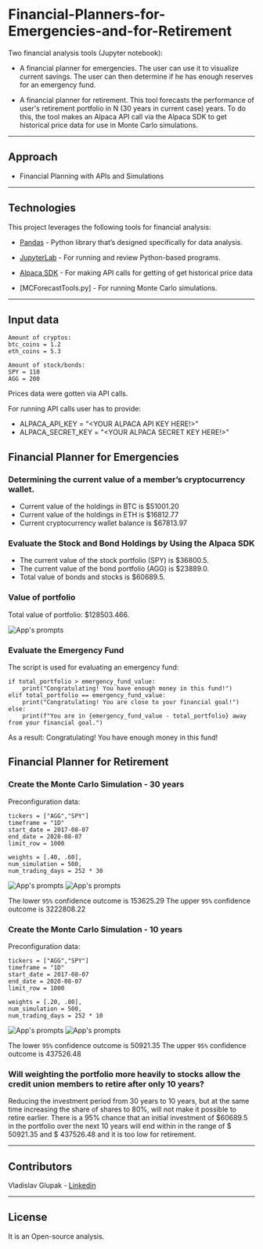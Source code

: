 # Financial-Planners-for-Emergencies-and-for-Retirement

Two financial analysis tools (Jupyter notebook):

* A financial planner for emergencies. The user can use it to visualize current savings. 
The user can then determine if he has enough reserves for an emergency fund.

* A financial planner for retirement. This tool forecasts the performance of user's retirement portfolio in N (30 years in current case) years. 
To do this, the tool makes an Alpaca API call via the Alpaca SDK to get historical price data for use in Monte Carlo simulations.

---

## Approach

* Financial Planning with APIs and Simulations

---

## Technologies

This project leverages the following tools for financial analysis:

* [Pandas](https://pandas.pydata.org) - Python library that’s designed specifically for data analysis.

* [JupyterLab](https://jupyter.org) - For running and review Python-based programs.

* [Alpaca SDK](https://https://alpaca.markets) - For making API calls for getting of get historical price data

* [MCForecastTools.py] - For running Monte Carlo simulations.

---

## Input data

```
Amount of cryptos:
btc_coins = 1.2
eth_coins = 5.3
```
```
Amount of stock/bonds:
SPY = 110
AGG = 200
```

Prices data were gotten via API calls.

For running API calls user has to provide:

* ALPACA_API_KEY = "<YOUR ALPACA API KEY HERE!>"
* ALPACA_SECRET_KEY = "<YOUR ALPACA SECRET KEY HERE!>"

## Financial Planner for Emergencies

### Determining the current value of a member’s cryptocurrency wallet.

- Current value of the holdings in BTC is $51001.20
- Current value of the holdings in ETH is $16812.77
- Current cryptocurrency wallet balance is $67813.97

### Evaluate the Stock and Bond Holdings by Using the Alpaca SDK

- The current value of the stock portfolio (SPY) is $36800.5.
- The current value of the bond portfolio (AGG) is $23889.0.
- Total value of bonds and stocks is $60689.5.

### Value of portfolio

Total value of portfolio: $128503.466.

![App's prompts](Images/crypto_ctocks.JPG)

### Evaluate the Emergency Fund

The script is used for evaluating an emergency fund:

```
if total_portfolio > emergency_fund_value:
    print("Congratulating! You have enough money in this fund!")
elif total_portfolio == emergency_fund_value:
    print("Congratulating! You are close to your financial goal!")
else:
    print(f"You are in {emergency_fund_value - total_portfolio} away from your financial goal.")

```

As a result: Congratulating! You have enough money in this fund!


## Financial Planner for Retirement

### Create the Monte Carlo Simulation - 30 years

Preconfiguration data:
```
tickers = ["AGG","SPY"]
timeframe = "1D"
start_date = 2017-08-07
end_date = 2020-08-07
limit_row = 1000

weights = [.40, .60],
num_simulation = 500,
num_trading_days = 252 * 30
```

![App's prompts](Images/MC_30years_sim_plot.png)
![App's prompts](Images/MC_30years_dist_plot.png)

The lower `95%` confidence outcome is  153625.29
The upper `95%` confidence outcome is  3222808.22

### Create the Monte Carlo Simulation - 10 years

Preconfiguration data:
```
tickers = ["AGG","SPY"]
timeframe = "1D"
start_date = 2017-08-07
end_date = 2020-08-07
limit_row = 1000

weights = [.20, .80],
num_simulation = 500,
num_trading_days = 252 * 10
```

![App's prompts](Images/MC_10years_sim_plot.png)
![App's prompts](Images/MC_10years_dist_plot.png)

The lower `95%` confidence outcome is  50921.35
The upper `95%` confidence outcome is  437526.48

### Will weighting the portfolio more heavily to stocks allow the credit union members to retire after only 10 years?

Reducing the investment period from 30 years to 10 years, but at the same time increasing the share of shares to 80%, will not make it possible to retire earlier. 
There is a 95% chance that an initial investment of $60689.5 in the portfolio over the next 10 years will end within in the range of $ 50921.35 and 
$ 437526.48 and it is too low for retirement.

---

## Contributors

Vladislav Glupak - [Linkedin](https://www.linkedin.com/in/vladislav-glupak/)

---

## License

It is an Open-source analysis.